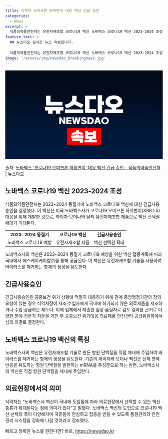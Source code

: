 ```yaml
---
title: 식약처 오미크론 하위변이 대응 백신 긴급 승인
categories:
  - News
excerpt: >
  식품의약품안전처는 유전자재조합 코로나19 백신 노바백스 코로나19 백신 2023-2024 조성에 긴급사용승인…
feature_text: >
  ## 뉴스다오 실시간 뉴스 속보입니다.

  식품의약품안전처는 유전자재조합 코로나19 백신 노바백스 코로나19 백신 2023-2024 조성에 긴급사용승인…
image: '/assets/img/newsdao_breakingnews.jpg'
---
```


![뉴스다오 속보](/assets/img/newsdao_breakingnews.jpg)

<p>출처: <a href="https://newsdao.kr/2676" rel="dofollow">노바백스 ‘코로나19 오미크론 하위변이’ 대응 백신 긴급 승인 - 식품의약품안전처</a> | 뉴스다오</p>

<h2 data-ke-size="size26">노바백스 코로나19 백신 2023-2024 조성</h2>
<p data-ke-size="size16">식품의약품안전처는 2023~2024 동절기에 노바백스 코로나19 백신에 대한 긴급사용승인을 결정했다. 이 백신은 미국 노바백스사가 코로나19 오미크론 하위변이(XBB.1.5) 대응을 위해 개발한 것으로, 화이자·모더나와 달리 유전자재조합 제품으로 백신 선택권 확대가 기대된다.</p>

<table>
	<tr>
		<td style="text-align: center; height: 17px;"><b>2023-2024 동절기</b></td>
		<td style="text-align: center; height: 17px;"><b>코로나19 백신</b></td>
		<td style="text-align: center; height: 17px;"><b>긴급사용승인</b></td>
	</tr>
	<tr>
		<td style="text-align: center; height: 17px;">노바백스 코로나19 예방</td>
		<td style="text-align: center; height: 17px;">유전자재조합 제품</td>
		<td style="text-align: center; height: 17px;">백신 선택권 확대</td>
	</tr>
</table>

<p data-ke-size="size16">노바백스사의 백신은 2023~2024 동절기 코로나19 예방을 위한 백신 접종계획에 따라 국내에서 에스케이케미칼㈜을 통해 공급된다. 이 백신은 유전자재조합 기술을 사용하여 바이러스를 제거하는 항체의 생성을 유도한다.</p>

<h2 data-ke-size="size26">긴급사용승인</h2>
<p data-ke-size="size16">긴급사용승인은 공중보건 위기 상황에 적절히 대응하기 위해 관계 중앙행정기관의 장의 요청이 있는 경우 식약처장이 제조·수입자에게 국내에 허가되지 않은 의료제품을 제조하거나 수입·공급하는 제도다. 이에 업체에서 제출한 임상·품질자료 검토 결과를 근거로 다양한 분야 전문가 자문을 거친 후 공중보건 위기대응 의료제품 안전관리·공급위원회에서 심의·의결로 결정한다.</p>

<h2 data-ke-size="size26">노바백스 코로나19 백신의 특징</h2>
<p data-ke-size="size16">노바백스사의 백신은 유전자재조합 기술로 만든 항원 단백질을 직접 체내에 주입하여 바이러스를 제거하는 항체의 생성을 유도한다. 기존의 화이자와 모더나 백신은 신체 면역반응을 유도하는 항원 단백질을 발현하는 mRNA를 주성분으로 하는 반면, 노바백스사의 백신은 직접 항원 단백질을 체내에 주입한다.</p>

<h2 data-ke-size="size26">의료현장에서의 의미</h2>
<p data-ke-size="size16">식약처는 “노바백스사 백신이 국내에 도입됨에 따라 의료현장에서 선택할 수 있는 백신 종류가 확대된다는 점에 의미가 있다”고 밝혔다. 노바백스 백신의 도입으로 코로나19 백신 선택의 폭이 다양해지며 국민들이 안심하고 접종을 받을 수 있도록 품질관리와 안전 관리 시스템을 강화해 나갈 것이라고 강조했다.</p> 

빠르고 정확한 뉴스를 원한다면? 바로, <a href="https://newsdao.kr" rel="dofollow">https://newsdao.kr</a>


    
